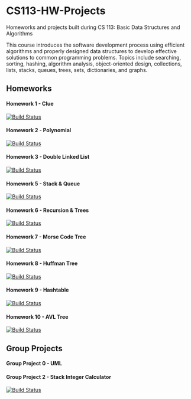 # CS113-HW-Projects
Homeworks and projects built during CS 113: Basic Data Structures and Algorithms

This course introduces the software development process using efficient algorithms and properly designed data structures to develop effective solutions to common programming problems. Topics include searching, sorting, hashing, algorithm analysis, object-oriented design, collections, lists, stacks, queues, trees, sets, dictionaries, and graphs.

## Homeworks

#### Homework 1 - Clue
[![Build Status](https://travis-ci.com/MiraCostaCS-Nery/cs113-hw01-clue-aguilaraul.svg?token=gQZtppqQzwc3qhE2omLQ&branch=master)](https://travis-ci.com/MiraCostaCS-Nery/cs113-hw01-clue-aguilaraul)

#### Homework 2 - Polynomial
[![Build Status](https://travis-ci.com/MiraCostaCS-Nery/cs113-hw02-polynomial-aguilaraul.svg?token=gQZtppqQzwc3qhE2omLQ&branch=master)](https://travis-ci.com/MiraCostaCS-Nery/cs113-hw02-polynomial-aguilaraul)

#### Homework 3 - Double Linked List
[![Build Status](https://travis-ci.com/MiraCostaCS-Nery/cs113-hw03-doublelinkedlist-aguilaraul.svg?token=gQZtppqQzwc3qhE2omLQ&branch=master)](https://travis-ci.com/MiraCostaCS-Nery/cs113-hw03-doublelinkedlist-aguilaraul)

#### Homework 5 - Stack & Queue
[![Build Status](https://travis-ci.com/MiraCostaCS-Nery/cs113-hw05-stackqueue-aguilaraul.svg?token=gQZtppqQzwc3qhE2omLQ&branch=master)](https://travis-ci.com/MiraCostaCS-Nery/cs113-hw05-stackqueue-aguilaraul)

#### Homework 6 - Recursion & Trees
[![Build Status](https://travis-ci.com/MiraCostaCS-Nery/cs113-hw06-recursiontrees-aguilaraul.svg?token=gQZtppqQzwc3qhE2omLQ&branch=master)](https://travis-ci.com/MiraCostaCS-Nery/cs113-hw06-recursiontrees-aguilaraul)

#### Homework 7 - Morse Code Tree
[![Build Status](https://travis-ci.com/MiraCostaCS-Nery/cs113-hw07-morsecodetree-aguilaraul.svg?token=gQZtppqQzwc3qhE2omLQ&branch=master)](https://travis-ci.com/MiraCostaCS-Nery/cs113-hw07-morsecodetree-aguilaraul)

#### Homework 8 - Huffman Tree
[![Build Status](https://travis-ci.com/MiraCostaCS-Nery/cs113-hw08-huffmantree-aguilaraul.svg?token=gQZtppqQzwc3qhE2omLQ&branch=master)](https://travis-ci.com/MiraCostaCS-Nery/cs113-hw08-huffmantree-aguilaraul)

#### Homework 9 - Hashtable
[![Build Status](https://travis-ci.com/MiraCostaCS-Nery/cs113-hw09-hashtable-aguilaraul.svg?token=gQZtppqQzwc3qhE2omLQ&branch=master)](https://travis-ci.com/MiraCostaCS-Nery/cs113-hw09-hashtable-aguilaraul)

#### Homework 10 - AVL Tree
[![Build Status](https://travis-ci.com/MiraCostaCS-Nery/cs113-hw10-avltree-aguilaraul.svg?token=gQZtppqQzwc3qhE2omLQ&branch=master)](https://travis-ci.com/MiraCostaCS-Nery/cs113-hw10-avltree-aguilaraul)

## Group Projects

#### Group Project 0 - UML

#### Group Project 2 - Stack Integer Calculator
[![Build Status](https://travis-ci.com/MiraCostaCS-Nery/cs113-gp2-stackintegercalculator-raul-andrew.svg?token=gQZtppqQzwc3qhE2omLQ&branch=master)](https://travis-ci.com/MiraCostaCS-Nery/cs113-gp2-stackintegercalculator-raul-andrew)
